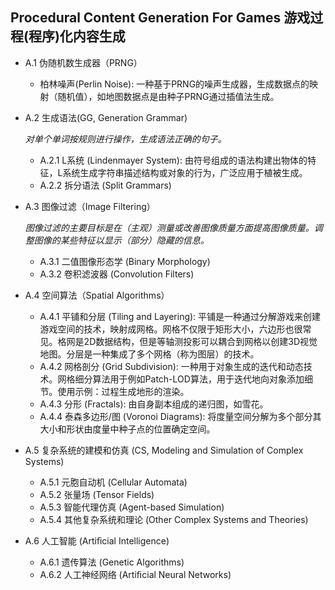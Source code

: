 ## Procedural Content Generation For Games 游戏过程(程序)化内容生成

- A.1 伪随机数生成器（PRNG）
  - 柏林噪声(Perlin Noise): 一种基于PRNG的噪声生成器，生成数据点的映射（随机值），如地图数据点是由种子PRNG通过插值法生成。 
- A.2 生成语法(GG, Generation Grammar)
  
  *对单个单词按规则进行操作，生成语法正确的句子。*
  
  - A.2.1 L系统 (Lindenmayer System): 由符号组成的语法构建出物体的特征，L系统生成字符串描述结构或对象的行为，广泛应用于植被生成。
  - A.2.2 拆分语法 (Split Grammars)

- A.3 图像过滤（Image Filtering）

   *图像过滤的主要目标是在（主观）测量或改善图像质量方面提高图像质量。调整图像的某些特征以显示（部分）隐藏的信息。*
   
  - A.3.1 二值图像形态学 (Binary Morphology)
  - A.3.2 卷积滤波器 (Convolution Filters)
  
- A.4 空间算法（Spatial Algorithms）
  - A.4.1 平铺和分层 (Tiling and Layering): 平铺是一种通过分解游戏来创建游戏空间的技术，映射成网格。网格不仅限于矩形大小，六边形也很常见。格网是2D数据结构，但是等轴测投影可以耦合到网格以创建3D视觉地图。分层是一种集成了多个网格（称为图层）的技术。
  - A.4.2 网格剖分 (Grid Subdivision): 一种用于对象生成的迭代和动态技术。网格细分算法用于例如Patch-LOD算法，用于迭代地向对象添加细节。使用示例：过程生成地形的渲染。
  - A.4.3 分形 (Fractals):  由自身副本组成的递归图，如雪花。
  - A.4.4 泰森多边形/图 (Voronoi Diagrams): 将度量空间分解为多个部分其大小和形状由度量中种子点的位置确定空间。
  
- A.5  复杂系统的建模和仿真 (CS, Modeling and Simulation of Complex Systems)
  - A.5.1 元胞自动机 (Cellular Automata)
  - A.5.2 张量场 (Tensor Fields)
  - A.5.3 智能代理仿真 (Agent-based Simulation)
  - A.5.4 其他复杂系统和理论 (Other Complex Systems and Theories)
  
- A.6  人工智能 (Artiﬁcial Intelligence)
  - A.6.1 遗传算法 (Genetic Algorithms)
  - A.6.2 人工神经网络 (Artiﬁcial Neural Networks)
